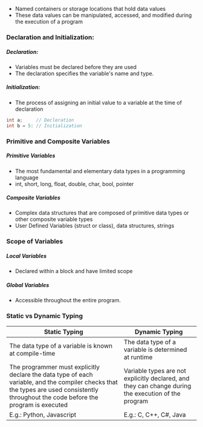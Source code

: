- Named containers or storage locations that hold data values
- These data values can be manipulated, accessed, and modified during the execution of a program
  
### Declaration and Initialization:

##### Declaration:
- Variables must be declared before they are used
- The declaration specifies the variable's name and type.

##### Initialization:
- The process of assigning an initial value to a variable at the time of declaration
```C
int a;     // Decleration
int b = 5: // Initialization 
```

### Primitive and Composite Variables

##### Primitive Variables
- The most fundamental and elementary data types in a programming language
- int, short, long, float, double, char, bool, pointer

##### Composite Variables
- Complex data structures that are composed of primitive data types or other composite variable types
- User Defined Variables (struct or class), data structures, strings

### Scope of Variables

##### Local Variables
- Declared within a block and have limited scope

##### Global Variables
- Accessible throughout the entire program.

### Static vs Dynamic Typing
| Static Typing                                                                                                                                                                          | Dynamic Typing                                                                                      |
| -------------------------------------------------------------------------------------------------------------------------------------------------------------------------------------- | --------------------------------------------------------------------------------------------------- |
| The data type of a variable is known at compile-time                                                                                                                                   | The data type of a variable is determined at runtime                                                |
| The programmer must explicitly declare the data type of each variable, and the compiler checks that the types are used consistently throughout the code before the program is executed | Variable types are not explicitly declared, and they can change during the execution of the program |
| E.g.: Python, Javascript                                                                                                                                                               | E.g.: C, C++, C#, Java                                                                                    | 

